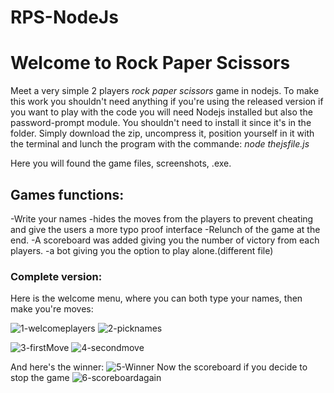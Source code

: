# RPS-NodeJs
<h1>Welcome to Rock Paper Scissors</h1>

Meet a very simple 2 players <i>rock paper scissors</i> game in nodejs. To make this work you shouldn't need anything if you're using the released version if you want to play with the code you will need Nodejs installed but also the password-prompt module.
You shouldn't need to install it since it's in the folder. Simply download the zip, uncompress it, position yourself in it with the terminal and lunch the program with the commande:
<i>node thejsfile.js</i>

Here you will found the game files, screenshots, .exe.

<h2>Games functions:</h2>
-Write your names
-hides the moves from the players to prevent cheating and give the users a more typo proof interface
-Relunch of the game at the end.
-A scoreboard was added giving you the number of victory from each players.
-a bot giving you the option to play alone.(different file)

<h3>Complete version: </h3>

Here is the welcome menu, where you can both type your names, then make you're moves:

![1-welcomeplayers](https://github.com/Kevinwg02/RockPaperScissors-NodeJs/assets/71637950/fabcceb4-624b-4a9f-9e67-0319c389cb5b)
![2-picknames](https://github.com/Kevinwg02/RockPaperScissors-NodeJs/assets/71637950/aee10eeb-17d9-4801-a368-837b4e027137)

![3-firstMove](https://github.com/Kevinwg02/RockPaperScissors-NodeJs/assets/71637950/6c434b18-3b8b-4b32-a035-4a1d4cd18160)
![4-secondmove](https://github.com/Kevinwg02/RockPaperScissors-NodeJs/assets/71637950/7a0f3537-162a-422b-aee4-9d58fca0406e)

And here's the winner:
![5-Winner](https://github.com/Kevinwg02/RockPaperScissors-NodeJs/assets/71637950/4de8faa2-7cf7-40d3-9a46-7fc0cbf8ec17)
Now the scoreboard if you decide to stop the game
![6-scoreboardagain](https://github.com/Kevinwg02/RockPaperScissors-NodeJs/assets/71637950/a1bd08df-5d9d-423f-bc1d-51db73d2a13d)
